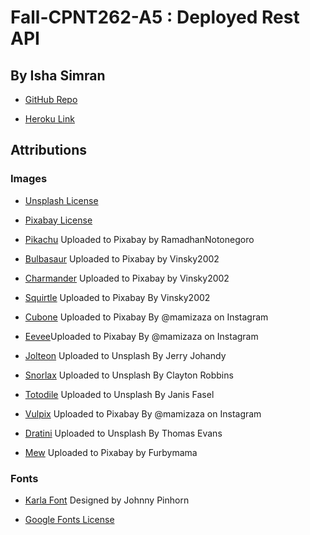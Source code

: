 # Fall-CPNT262-A5 : Deployed Rest API
## By Isha Simran

- [GitHub Repo]()

- [Heroku Link]()

## Attributions

### Images

- [Unsplash License](https://unsplash.com/license)

- [Pixabay License](https://pixabay.com/service/license/)

- [Pikachu](https://unsplash.com/photos/bRojCEo0uow) Uploaded to Pixabay by RamadhanNotonegoro

- [Bulbasaur](https://pixabay.com/photos/small-cute-toy-figurine-painted-4023177/) Uploaded to Pixabay by Vinsky2002

- [Charmander](https://pixabay.com/photos/small-cute-toy-figurine-painted-4023176/) Uploaded to Pixabay by Vinsky2002

- [Squirtle](https://pixabay.com/photos/small-cute-toy-figurine-painted-4021854/) Uploaded to Pixabay By Vinsky2002

- [Cubone](https://pixabay.com/photos/pop-funko-pokemon-toy-karakara-5475310/) Uploaded to Pixabay By @mamizaza on Instagram

- [Eevee](https://pixabay.com/photos/eevee-pop-funko-pokemon-toy-city-5475337/)Uploaded to Pixabay By @mamizaza on Instagram

- [Jolteon](https://unsplash.com/photos/dPKv2iI5ChU) Uploaded to Unsplash By Jerry Johandy

- [Snorlax](https://unsplash.com/photos/u3ZUSIH_eis) Uploaded to Unsplash By Clayton Robbins

- [Totodile](https://unsplash.com/photos/gmLhKk7Djhk) Uploaded to Unsplash By Janis Fasel

- [Vulpix](https://pixabay.com/photos/pop-funko-pokemon-toy-vulpix-5475336/) Uploaded to Pixabay By @mamizaza on Instagram

- [Dratini](https://unsplash.com/photos/5JGCJsyZbLU) Uploaded to Unsplash By Thomas Evans

- [Mew](https://pixabay.com/photos/pokemon-toy-game-character-5151118/) Uploaded to Pixabay by Furbymama

### Fonts

- [Karla Font](https://fonts.google.com/specimen/Karla?query=karla) Designed by Johnny Pinhorn

- [Google Fonts License](https://fonts.google.com/about)